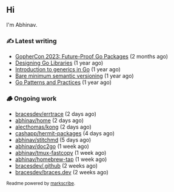 ## Hi

I'm Abhinav.

### ✍️ Latest writing


- [GopherCon 2023: Future-Proof Go Packages](https://abhinavg.net/2023/09/27/future-proof-packages/) (2 months ago)
- [Designing Go Libraries](https://abhinavg.net/2022/12/06/designing-go-libraries/) (1 year ago)
- [Introduction to generics in Go](https://abhinavg.net/2022/11/23/generics-intro/) (1 year ago)
- [Bare minimum semantic versioning](https://abhinavg.net/2022/11/07/semver/) (1 year ago)
- [Go Patterns and Practices](https://abhinavg.net/2022/09/19/go-patterns-and-practices-talk/) (1 year ago)

### 🪵 Ongoing work


- [bracesdev/errtrace](https://github.com/bracesdev/errtrace) (2 days ago)
- [abhinav/home](https://github.com/abhinav/home) (2 days ago)
- [alecthomas/kong](https://github.com/alecthomas/kong) (2 days ago)
- [cashapp/hermit-packages](https://github.com/cashapp/hermit-packages) (4 days ago)
- [abhinav/stitchmd](https://github.com/abhinav/stitchmd) (5 days ago)
- [abhinav/doc2go](https://github.com/abhinav/doc2go) (1 week ago)
- [abhinav/tmux-fastcopy](https://github.com/abhinav/tmux-fastcopy) (1 week ago)
- [abhinav/homebrew-tap](https://github.com/abhinav/homebrew-tap) (1 week ago)
- [bracesdev/.github](https://github.com/bracesdev/.github) (2 weeks ago)
- [bracesdev/braces.dev](https://github.com/bracesdev/braces.dev) (2 weeks ago)

<sub>Readme powered by [markscribe](https://github.com/muesli/markscribe).</sub>
